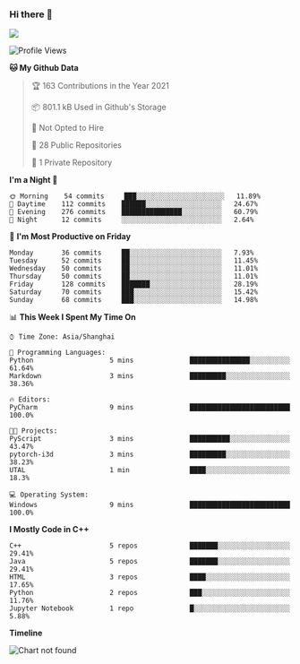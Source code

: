 ### Hi there 👋

<!--
**zhou-ning/zhou-ning** is a ✨ _special_ ✨ repository because its `README.md` (this file) appears on your GitHub profile.

Here are some ideas to get you started:

- 🔭 I’m currently working on ...
- 🌱 I’m currently learning ...
- 👯 I’m looking to collaborate on ...
- 🤔 I’m looking for help with ...
- 💬 Ask me about ...
- 📫 How to reach me: ...
- 😄 Pronouns: ...
- ⚡ Fun fact: ...
-->
![](https://github-readme-stats.vercel.app/api?username=zhou-ning)

<!--START_SECTION:waka-->
![Profile Views](http://img.shields.io/badge/Profile%20Views-127-blue)

**🐱 My Github Data** 

> 🏆 163 Contributions in the Year 2021
 > 
> 📦 801.1 kB Used in Github's Storage 
 > 
> 🚫 Not Opted to Hire
 > 
> 📜 28 Public Repositories 
 > 
> 🔑 1 Private Repository 
 > 
**I'm a Night 🦉** 

```text
🌞 Morning    54 commits     ███░░░░░░░░░░░░░░░░░░░░░░   11.89% 
🌆 Daytime    112 commits    ██████░░░░░░░░░░░░░░░░░░░   24.67% 
🌃 Evening    276 commits    ███████████████░░░░░░░░░░   60.79% 
🌙 Night      12 commits     ░░░░░░░░░░░░░░░░░░░░░░░░░   2.64%

```
📅 **I'm Most Productive on Friday** 

```text
Monday       36 commits     ██░░░░░░░░░░░░░░░░░░░░░░░   7.93% 
Tuesday      52 commits     ██░░░░░░░░░░░░░░░░░░░░░░░   11.45% 
Wednesday    50 commits     ██░░░░░░░░░░░░░░░░░░░░░░░   11.01% 
Thursday     50 commits     ██░░░░░░░░░░░░░░░░░░░░░░░   11.01% 
Friday       128 commits    ███████░░░░░░░░░░░░░░░░░░   28.19% 
Saturday     70 commits     ███░░░░░░░░░░░░░░░░░░░░░░   15.42% 
Sunday       68 commits     ███░░░░░░░░░░░░░░░░░░░░░░   14.98%

```


📊 **This Week I Spent My Time On** 

```text
⌚︎ Time Zone: Asia/Shanghai

💬 Programming Languages: 
Python                   5 mins              ███████████████░░░░░░░░░░   61.64% 
Markdown                 3 mins              █████████░░░░░░░░░░░░░░░░   38.36%

🔥 Editors: 
PyCharm                  9 mins              █████████████████████████   100.0%

🐱‍💻 Projects: 
PyScript                 3 mins              ██████████░░░░░░░░░░░░░░░   43.47% 
pytorch-i3d              3 mins              █████████░░░░░░░░░░░░░░░░   38.23% 
UTAL                     1 min               ████░░░░░░░░░░░░░░░░░░░░░   18.3%

💻 Operating System: 
Windows                  9 mins              █████████████████████████   100.0%

```

**I Mostly Code in C++** 

```text
C++                      5 repos             ███████░░░░░░░░░░░░░░░░░░   29.41% 
Java                     5 repos             ███████░░░░░░░░░░░░░░░░░░   29.41% 
HTML                     3 repos             ████░░░░░░░░░░░░░░░░░░░░░   17.65% 
Python                   2 repos             ███░░░░░░░░░░░░░░░░░░░░░░   11.76% 
Jupyter Notebook         1 repo              █░░░░░░░░░░░░░░░░░░░░░░░░   5.88%

```


**Timeline**

![Chart not found](https://raw.githubusercontent.com/zhou-ning/zhou-ning/main/charts/bar_graph.png) 


<!--END_SECTION:waka-->
